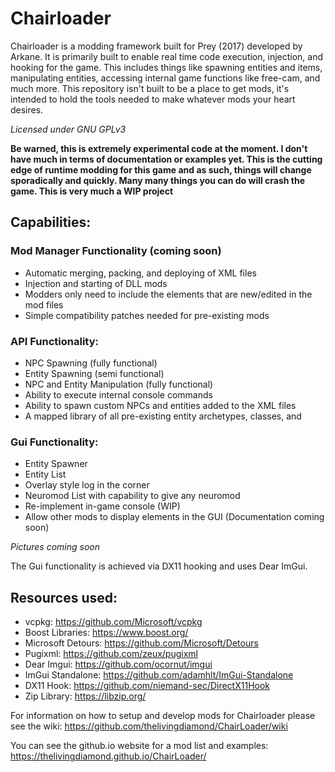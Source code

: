 # Chairloader
Chairloader is a modding framework built for Prey (2017) developed by Arkane. It is primarily built to enable real time code execution, injection, and hooking for the game. This includes things like spawning entities and items, manipulating entities, accessing internal game functions like free-cam, and much more. This repository isn't built to be a place to get mods, it's intended to hold the tools needed to make whatever mods your heart desires. 

*Licensed under GNU GPLv3*

**Be warned, this is extremely experimental code at the moment. I don't have much in terms of documentation or examples yet. This is the cutting edge of runtime modding for this game and as such, things will change sporadically and quickly. Many many things you can do will crash the game. This is very much a WIP project**

## Capabilities:
### Mod Manager Functionality (coming soon)
- Automatic merging, packing, and deploying of XML files
- Injection and starting of DLL mods
- Modders only need to include the elements that are new/edited in the mod files
- Simple compatibility patches needed for pre-existing mods

### API Functionality:
- NPC Spawning (fully functional)
- Entity Spawning (semi functional)
- NPC and Entity Manipulation (fully functional)
- Ability to execute internal console commands
- Ability to spawn custom NPCs and entities added to the XML files
- A mapped library of all pre-existing entity archetypes, classes, and 

### Gui Functionality:
- Entity Spawner
- Entity List
- Overlay style log in the corner
- Neuromod List with capability to give any neuromod
- Re-implement in-game console (WIP)
- Allow other mods to display elements in the GUI (Documentation coming soon)

*Pictures coming soon*

The Gui functionality is achieved via DX11 hooking and uses Dear ImGui.

## Resources used:
- vcpkg: https://github.com/Microsoft/vcpkg
- Boost Libraries: https://www.boost.org/
- Microsoft Detours: https://github.com/Microsoft/Detours
- Pugixml: https://github.com/zeux/pugixml
- Dear Imgui: https://github.com/ocornut/imgui
- ImGui Standalone: https://github.com/adamhlt/ImGui-Standalone
- DX11 Hook: https://github.com/niemand-sec/DirectX11Hook
- Zip Library: https://libzip.org/

For information on how to setup and develop mods for Chairloader please see the wiki:
https://github.com/thelivingdiamond/ChairLoader/wiki

You can see the github.io website for a mod list and examples:
https://thelivingdiamond.github.io/ChairLoader/
